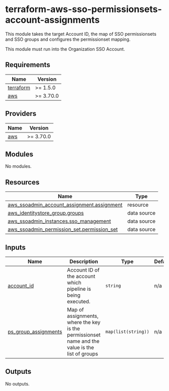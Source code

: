 # terraform-aws-sso-permissionsets-account-assignments

This module takes the target Account ID, the map of SSO permissionsets and SSO groups and configures the permissionset mapping.

This module must run into the Organization SSO Account.

<!-- BEGINNING OF PRE-COMMIT-TERRAFORM DOCS HOOK -->
## Requirements

| Name | Version |
|------|---------|
| <a name="requirement_terraform"></a> [terraform](#requirement\_terraform) | >= 1.5.0 |
| <a name="requirement_aws"></a> [aws](#requirement\_aws) | >= 3.70.0 |

## Providers

| Name | Version |
|------|---------|
| <a name="provider_aws"></a> [aws](#provider\_aws) | >= 3.70.0 |

## Modules

No modules.

## Resources

| Name | Type |
|------|------|
| [aws_ssoadmin_account_assignment.assignment](https://registry.terraform.io/providers/hashicorp/aws/latest/docs/resources/ssoadmin_account_assignment) | resource |
| [aws_identitystore_group.groups](https://registry.terraform.io/providers/hashicorp/aws/latest/docs/data-sources/identitystore_group) | data source |
| [aws_ssoadmin_instances.sso_management](https://registry.terraform.io/providers/hashicorp/aws/latest/docs/data-sources/ssoadmin_instances) | data source |
| [aws_ssoadmin_permission_set.permission_set](https://registry.terraform.io/providers/hashicorp/aws/latest/docs/data-sources/ssoadmin_permission_set) | data source |

## Inputs

| Name | Description | Type | Default | Required |
|------|-------------|------|---------|:--------:|
| <a name="input_account_id"></a> [account\_id](#input\_account\_id) | Account ID of the account which pipeline is being executed. | `string` | n/a | yes |
| <a name="input_ps_group_assignments"></a> [ps\_group\_assignments](#input\_ps\_group\_assignments) | Map of assignments, where the key is the permissionset name and the value is the list of groups | `map(list(string))` | n/a | yes |

## Outputs

No outputs.
<!-- END OF PRE-COMMIT-TERRAFORM DOCS HOOK -->